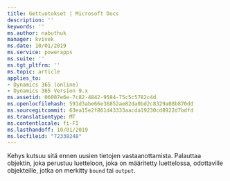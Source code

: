 ```yaml
---
title: Gettuotokset | Microsoft Docs
description: ''
keywords: ''
ms.author: nabuthuk
manager: kvivek
ms.date: 10/01/2019
ms.service: powerapps
ms.suite: ''
ms.tgt_pltfrm: ''
ms.topic: article
applies_to:
- Dynamics 365 (online)
- Dynamics 365 Version 9.x
ms.assetid: 06007e6e-7c82-4842-9584-75c5c5782c4d
ms.openlocfilehash: 591d3abe66e36852ae82da0bd2c8329a08b870dd
ms.sourcegitcommit: 63ea15e2f861d43333aacda19230cd8922d7bdfd
ms.translationtype: MT
ms.contentlocale: fi-FI
ms.lasthandoff: 10/01/2019
ms.locfileid: "72338248"
---
```

Kehys kutsuu sitä ennen uusien tietojen vastaanottamista. Palauttaa objektin, joka perustuu luetteloon, joka on määritetty luettelossa, odottaville objekteille, jotka on merkitty `bound` tai `output`.
